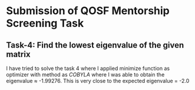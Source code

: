 # Submission of QOSF Mentorship Screening Task
## Task-4: Find the lowest eigenvalue of the given matrix
I have tried to solve the task 4 where I applied minimize function as optimizer with method as *COBYLA* where I was able to obtain the eigenvalue ≈ -1.99276. This is very close to the expected eigenvalue = -2.0
